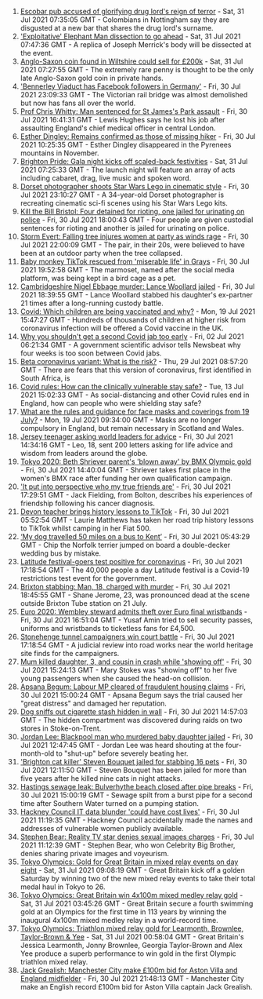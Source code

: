 1. [Escobar pub accused of glorifying drug lord's reign of terror](https://www.bbc.co.uk/news/uk-england-nottinghamshire-57940282) - Sat, 31 Jul 2021 07:35:05 GMT - Colombians in Nottingham say they are disgusted at a new bar that shares the drug lord's surname.
2. ['Exploitative' Elephant Man dissection to go ahead](https://www.bbc.co.uk/news/uk-england-leicestershire-57901188) - Sat, 31 Jul 2021 07:47:36 GMT - A replica of Joseph Merrick's body will be dissected at the event.
3. [Anglo-Saxon coin found in Wiltshire could sell for £200k](https://www.bbc.co.uk/news/uk-england-wiltshire-58028670) - Sat, 31 Jul 2021 07:27:55 GMT - The extremely rare penny is thought to be the only late Anglo-Saxon gold coin in private hands.
4. ['Bennerley Viaduct has Facebook followers in Germany'](https://www.bbc.co.uk/news/uk-england-derbyshire-57399727) - Fri, 30 Jul 2021 23:09:33 GMT - The Victorian rail bridge was almost demolished but now has fans all over the world.
5. [Prof Chris Whitty: Man sentenced for St James's Park assault](https://www.bbc.co.uk/news/uk-england-58031419) - Fri, 30 Jul 2021 16:41:31 GMT - Lewis Hughes says he lost his job after assaulting England's chief medical officer in central London.
6. [Esther Dingley: Remains confirmed as those of missing hiker](https://www.bbc.co.uk/news/uk-england-tyne-58022860) - Fri, 30 Jul 2021 10:25:35 GMT - Esther Dingley disappeared in the Pyrenees mountains in November.
7. [Brighton Pride: Gala night kicks off scaled-back festivities](https://www.bbc.co.uk/news/uk-england-sussex-58017104) - Sat, 31 Jul 2021 07:25:33 GMT - The launch night will feature an array of acts including cabaret, drag, live music and spoken word.
8. [Dorset photographer shoots Star Wars Lego in cinematic style](https://www.bbc.co.uk/news/uk-england-dorset-58015659) - Fri, 30 Jul 2021 23:10:27 GMT - A 34-year-old Dorset photographer is recreating cinematic sci-fi scenes using his Star Wars Lego kits.
9. [Kill the Bill Bristol: Four detained for rioting, one jailed for urinating on police](https://www.bbc.co.uk/news/uk-england-bristol-58024985) - Fri, 30 Jul 2021 18:00:43 GMT - Four people are given custodial sentences for rioting and another is jailed for urinating on police.
10. [Storm Evert: Falling tree injures women at party as winds rage](https://www.bbc.co.uk/news/uk-england-suffolk-58034680) - Fri, 30 Jul 2021 22:00:09 GMT - The pair, in their 20s, were believed to have been at an outdoor party when the tree collapsed.
11. [Baby monkey TikTok rescued from 'miserable life' in Grays](https://www.bbc.co.uk/news/uk-england-essex-58033326) - Fri, 30 Jul 2021 19:52:58 GMT - The marmoset, named after the social media platform, was being kept in a bird cage as a pet.
12. [Cambridgeshire Nigel Ebbage murder: Lance Woollard jailed](https://www.bbc.co.uk/news/uk-england-cambridgeshire-58033463) - Fri, 30 Jul 2021 18:39:55 GMT - Lance Woollard stabbed his daughter's ex-partner 21 times after a long-running custody battle.
13. [Covid: Which children are being vaccinated and why?](https://www.bbc.co.uk/news/health-57888429) - Mon, 19 Jul 2021 15:47:27 GMT - Hundreds of thousands of children at higher risk from coronavirus infection will be offered a Covid vaccine in the UK.
14. [Why you shouldn't get a second Covid jab too early](https://www.bbc.co.uk/news/newsbeat-57682233) - Fri, 02 Jul 2021 06:21:34 GMT - A government scientific advisor tells Newsbeat why four weeks is too soon between Covid jabs.
15. [Beta coronavirus variant: What is the risk?](https://www.bbc.co.uk/news/health-55534727) - Thu, 29 Jul 2021 08:57:20 GMT - There are fears that this version of coronavirus, first identified in South Africa, is
16. [Covid rules: How can the clinically vulnerable stay safe?](https://www.bbc.co.uk/news/health-51997151) - Tue, 13 Jul 2021 15:02:33 GMT - As social-distancing and other Covid rules end in England, how can people who were shielding stay safe?
17. [What are the rules and guidance for face masks and coverings from 19 July?](https://www.bbc.co.uk/news/health-51205344) - Mon, 19 Jul 2021 09:34:00 GMT - Masks are no longer compulsory in England, but remain necessary in Scotland and Wales.
18. [Jersey teenager asking world leaders for advice](https://www.bbc.co.uk/news/world-europe-jersey-58031202) - Fri, 30 Jul 2021 14:34:16 GMT - Leo, 18, sent 200 letters asking for life advice and wisdom from leaders around the globe.
19. [Tokyo 2020: Beth Shriever parent's 'blown away' by BMX Olympic gold](https://www.bbc.co.uk/news/uk-england-essex-58031486) - Fri, 30 Jul 2021 14:40:04 GMT - Shriever takes first place in the women's BMX race after funding her own qualification campaign.
20. ['It put into perspective who my true friends are'](https://www.bbc.co.uk/news/uk-england-manchester-58033762) - Fri, 30 Jul 2021 17:29:51 GMT - Jack Fielding, from Bolton, describes his experiences of friendship following his cancer diagnosis.
21. [Devon teacher brings history lessons to TikTok](https://www.bbc.co.uk/news/uk-england-devon-58015327) - Fri, 30 Jul 2021 05:52:54 GMT - Laurie Matthews has taken her road trip history lessons to TikTok whilst camping in her Fiat 500.
22. [‘My dog travelled 50 miles on a bus to Kent’](https://www.bbc.co.uk/news/uk-england-london-58013312) - Fri, 30 Jul 2021 05:43:29 GMT - Chip the Norfolk terrier jumped on board a double-decker wedding bus by mistake.
23. [Latitude festival-goers test positive for coronavirus](https://www.bbc.co.uk/news/uk-england-suffolk-58025078) - Fri, 30 Jul 2021 17:18:54 GMT - The 40,000 people a day Latitude festival is a Covid-19 restrictions test event for the government.
24. [Brixton stabbing: Man, 18, charged with murder](https://www.bbc.co.uk/news/uk-england-london-58030258) - Fri, 30 Jul 2021 18:45:55 GMT - Shane Jerome, 23, was pronounced dead at the scene outside Brixton Tube station on 21 July.
25. [Euro 2020: Wembley steward admits theft over Euro final wristbands](https://www.bbc.co.uk/news/uk-england-london-58031483) - Fri, 30 Jul 2021 16:51:04 GMT - Yusaf Amin tried to sell security passes, uniforms and wristbands to ticketless fans for £4,500.
26. [Stonehenge tunnel campaigners win court battle](https://www.bbc.co.uk/news/uk-england-wiltshire-58024139) - Fri, 30 Jul 2021 17:18:54 GMT - A judicial review into road works near the world heritage site finds for the campaigners.
27. [Mum killed daughter, 3, and cousin in crash while 'showing off'](https://www.bbc.co.uk/news/uk-england-tyne-58030205) - Fri, 30 Jul 2021 15:24:13 GMT - Mary Stokes was "showing off" to her five young passengers when she caused the head-on collision.
28. [Apsana Begum: Labour MP cleared of fraudulent housing claims](https://www.bbc.co.uk/news/uk-england-london-58024457) - Fri, 30 Jul 2021 15:00:24 GMT - Apsana Begum says the trial caused her "great distress" and damaged her reputation.
29. [Dog sniffs out cigarette stash hidden in wall](https://www.bbc.co.uk/news/uk-england-stoke-staffordshire-58029193) - Fri, 30 Jul 2021 14:57:03 GMT - The hidden compartment was discovered during raids on two stores in Stoke-on-Trent.
30. [Jordan Lee: Blackpool man who murdered baby daughter jailed](https://www.bbc.co.uk/news/uk-england-lancashire-58028070) - Fri, 30 Jul 2021 12:47:45 GMT - Jordan Lee was heard shouting at the four-month-old to "shut-up" before severely beating her.
31. ['Brighton cat killer' Steven Bouquet jailed for stabbing 16 pets](https://www.bbc.co.uk/news/uk-england-sussex-58017099) - Fri, 30 Jul 2021 12:11:50 GMT - Steven Bouquet has been jailed for more than five years after he killed nine cats in night attacks.
32. [Hastings sewage leak: Bulverhythe beach closed after pipe breaks](https://www.bbc.co.uk/news/uk-england-sussex-58023211) - Fri, 30 Jul 2021 15:00:19 GMT - Sewage spilt from a burst pipe for a second time after Southern Water turned on a pumping station.
33. [Hackney Council IT data blunder 'could have cost lives'](https://www.bbc.co.uk/news/uk-england-london-58009789) - Fri, 30 Jul 2021 11:19:35 GMT - Hackney Council accidentally made the names and addresses of vulnerable women publicly available.
34. [Stephen Bear: Reality TV star denies sexual images charges](https://www.bbc.co.uk/news/uk-england-essex-58025231) - Fri, 30 Jul 2021 11:12:39 GMT - Stephen Bear, who won Celebrity Big Brother, denies sharing private images and voyeurism.
35. [Tokyo Olympics: Gold for Great Britain in mixed relay events on day eight](https://www.bbc.co.uk/sport/olympics/58037771) - Sat, 31 Jul 2021 09:08:19 GMT - Great Britain kick off a golden Saturday by winning two of the new mixed relay events to take their total medal haul in Tokyo to 26.
36. [Tokyo Olympics: Great Britain win 4x100m mixed medley relay gold](https://www.bbc.co.uk/sport/olympics/58037439) - Sat, 31 Jul 2021 03:45:26 GMT - Great Britain secure a fourth swimming gold at an Olympics for the first time in 113 years by winning the inaugural 4x100m mixed medley relay in a world-record time.
37. [Tokyo Olympics: Triathlon mixed relay gold for Learmonth, Brownlee, Taylor-Brown & Yee](https://www.bbc.co.uk/sport/olympics/58035243) - Sat, 31 Jul 2021 00:58:04 GMT - Great Britain's Jessica Learmonth, Jonny Brownlee, Georgia Taylor-Brown and Alex Yee produce a superb performance to win gold in the first Olympic triathlon mixed relay.
38. [Jack Grealish: Manchester City make £100m bid for Aston Villa and England midfielder](https://www.bbc.co.uk/sport/football/58032330) - Fri, 30 Jul 2021 21:48:13 GMT - Manchester City make an English record £100m bid for Aston Villa captain Jack Grealish.
